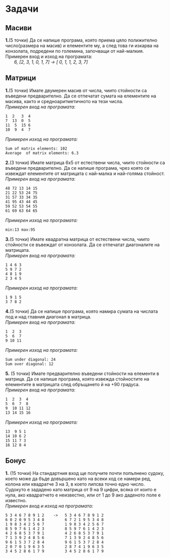 # Задачи

## Масиви

**1.**(5 точки) Да се напише програма, която приема цяло полижително число(размера на масив) и елементите му, а след това ги изкарва на конзолата, подредени по големина, започващи от най-малкия.            
Примерен вход и изход на програмата:  
&nbsp;&nbsp;&nbsp;&nbsp;&nbsp;&nbsp;  *6, [2, 3, 1, 0, 1, 7] -> [ 0, 1, 1, 2, 3, 7]*    
 
## Матрици
**1.**(5 точки) Имате двумерен масив от числа, чиито стойности са въведени предварително. Да се отпечатат сумата на елементите на масива, както и средноаритметичното на тези числа.   
*Примерен вход на програмата:* 
``` 
1  2   3  4 
7  13  0  5
11  5  15 6
10  9  4  7 
``` 
*Примерен изход на програмата:* 
``` 
Sum of matrix elements: 102
Average  of matrix elements: 6.3
``` 

**2.**(3 точки) Имате матрица 6х5 от естествени числа, чиито стойности са въведени предварително. Да се напише програма, чрез която се извеждат елементите от матрицата с най-малка и най-голяма стойност.   
*Примерен вход на програмата:* 
``` 
48 72 13 14 15
21 22 53 24 75
31 57 33 34 35
41 95 43 44 45
59 52 53 54 55
61 69 63 64 65
``` 
*Примерен изход на програмата:* 
``` 
min:13 max:95
``` 

**3.**(5 точки) Имате квадратна матрица от естествени числа, чиито стойности се въвеждат от конзолата. Да се отпечатат диагоналите на матрицата.   
*Примерен вход на програмата:* 
``` 
1 4 6 3
5 9 7 2
4 8 1 9
2 3 4 5
``` 
*Примерен изход на програмата:* 
``` 
1 9 1 5
3 7 8 2
``` 

**4.**(5 точки) Да се напише програма, която намира сумата на числата под и над главния диагонал в матрица.   
*Примерен вход на програмата:* 
``` 
1  2  3
5  6  7
9 10 11
``` 
*Примерен изход на програмата:* 
``` 
Sum under diagonal: 24
Sum over diagonal: 12
```

**5.** (5 точки) Имате предварително въведени стойности на елементи в матрица. Да се напише програма, която извежда стойностите на елементите в матрицата след обръщането й на +90 градуса.   
*Примерен вход на програмата:* 
``` 
1  2  3  4
5  6  7  8
9  10 11 12
13 14 15 16
``` 
*Примерен изход на програмата:* 
``` 
13  9 5 1
14 10 6 2
15 11 7 3
16 12 8 4
``` 
## Бонус

**1.** (15 точки) На стандартния вход ще получите почти попълнено судоку, което може да бъде довършено като на всеки ход се намери ред, колона или квадратче 3 на 3, в което липсва точно едно число. Судокуто е зададено като матрица от 9 на 9 цифри, всяка от които е нула, ако квадратчето е неизвестно, или от 1 до 9 ако даденото поле е известно.    
*Примерен вход и изход на програмата:*  
``` 
5 3 4 6 7 8 9 1 2    ->   5 3 4 6 7 8 9 1 2
6 0 2 0 9 5 3 4 8         6 7 2 1 9 5 3 4 8
1 9 8 3 4 2 5 6 7         1 9 8 3 4 2 5 6 7
8 5 9 7 6 1 4 2 3         8 5 9 7 6 1 4 2 3
4 2 6 8 5 3 7 9 1         4 2 6 8 5 3 7 9 1
7 1 3 9 2 4 8 5 6         7 1 3 9 2 4 8 5 6
9 6 1 5 3 7 2 8 4         9 6 1 5 3 7 2 8 4
2 0 7 0 1 9 6 3 5         2 8 7 4 1 9 6 3 5
3 4 5 2 8 6 1 7 9         3 4 5 2 8 6 1 7 9  
``` 
